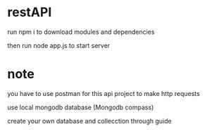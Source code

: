 # restAPI

run npm i to download modules and dependencies

then run node app.js to start server

# note

you have to use postman for this api project to make http requests

use local mongodb database (Mongodb compass)

create your own database and collecction through guide
